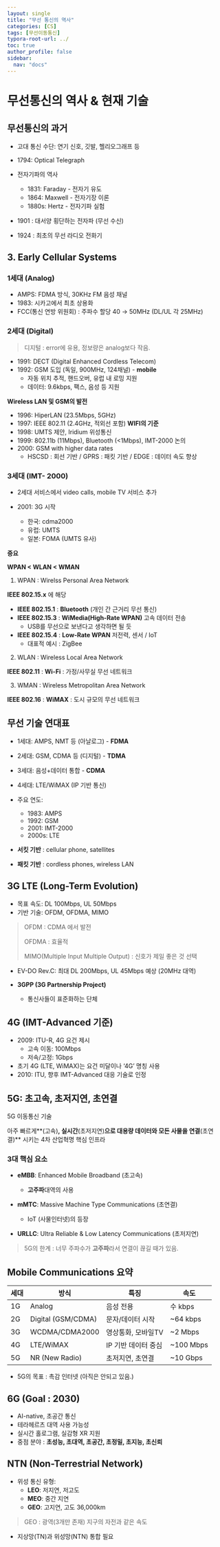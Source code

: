 ```yaml
---
layout: single
title: "무선 통신의 역사"
categories: [CS]
tags: [무선이동통신]
typora-root-url: ../
toc: true
author_profile: false
sidebar:
  nav: "docs"
---
```


# 무선통신의 역사 & 현재 기술 

## 무선통신의 과거

- 고대 통신 수단: 연기 신호, 깃발, 헬리오그래프 등
- 1794: Optical Telegraph
- 전자기파의 역사
  - 1831: Faraday - 전자기 유도
  - 1864: Maxwell - 전자기장 이론
  - 1880s: Hertz - 전자기파 실험



- 1901 : 대서양 횡단하는 전자파 (무선 수신)
- 1924 : 최초의 무선 라디오 전화기



## 3. Early Cellular Systems
### 1세대 (Analog) 

- AMPS: FDMA 방식, 30KHz FM 음성 채널
- 1983: 시카고에서 최초 상용화
- FCC(통신 연방 위원회) : 주파수 할당 40 → 50MHz (DL/UL 각 25MHz)



### 2세대 (Digital)

> 디지털 : error에 유용, 정보량은 analog보다 작음. 

- 1991: DECT (Digital Enhanced Cordless Telecom)
- 1992: GSM 도입 (독일, 900MHz, 124채널) - **mobile**
  - 자동 위치 추적, 핸드오버, 유럽 내 로밍 지원
  - 데이터: 9.6kbps, 팩스, 음성 등 지원



**Wireless LAN 및 GSM의 발전**

- 1996: HiperLAN (23.5Mbps, 5GHz)
- 1997: IEEE 802.11 (2.4GHz, 적외선 포함) **WIFI의 기준**
- 1998: UMTS 제안, Iridium 위성통신
- 1999: 802.11b (11Mbps), Bluetooth (<1Mbps), IMT-2000 논의
- 2000: GSM with higher data rates 
  - HSCSD : 회선 기반 / GPRS : 패킷 기반 / EDGE : 데이터 속도 향상




### 3세대 (IMT- 2000)

- 2세대 서비스에서 video calls, mobile TV 서비스 추가 

- 2001: 3G 시작
  - 한국: cdma2000
  - 유럽: UMTS
  - 일본: FOMA (UMTS 유사)



**중요**

**WPAN < WLAN < WMAN**

1. WPAN : Wirelss Personal Area Network

**IEEE 802.15.x** 에 해당

- **IEEE 802.15.1** : **Bluetooth** (개인 간 근거리 무선 통신)
- **IEEE 802.15.3** : **WiMedia(High-Rate WPAN)** 고속 데이터 전송
  - USB를 무선으로 보낸다고 생각하면 될 듯
- **IEEE 802.15.4** : **Low-Rate WPAN** 저전력, 센서 / IoT
  - 대표적 예시 : ZigBee 



2. WLAN : Wireless Local Area Network

**IEEE 802.11** : **Wi-Fi** : 가정/사무실 무선 네트워크



3. WMAN : Wireless Metropolitan Area Network

**IEEE 802.16** : **WiMAX** : 도시 규모의 무선 네트워크 



## 무선 기술 연대표
- 1세대: AMPS, NMT 등 (아날로그) - **FDMA**
- 2세대: GSM, CDMA 등 (디지털) - **TDMA**
- 3세대: 음성+데이터 통합 - **CDMA**
- 4세대: LTE/WiMAX (IP 기반 통신)
- 주요 연도:
  - 1983: AMPS
  - 1992: GSM
  - 2001: IMT-2000
  - 2000s: LTE

- **서킷 기반** : cellular phone, satellites
- **패킷 기반** : cordless phones, wireless LAN



## 3G LTE (Long-Term Evolution)
- 목표 속도: DL 100Mbps, UL 50Mbps
- 기반 기술: OFDM, OFDMA, MIMO

> OFDM : CDMA 에서 발전
>
> OFDMA : 효율적
>
> MIMO(Multiple Input Multiple Output) : 신호가 제일 좋은 것 선택

- EV-DO Rev.C: 최대 DL 200Mbps, UL 45Mbps 예상 (20MHz 대역)



- **3GPP (3G Partnership Project)** 
  - 통신사들이 표준화하는 단체



## 4G (IMT-Advanced 기준)
- 2009: ITU-R, 4G 요건 제시
  - 고속 이동: 100Mbps
  - 저속/고정: 1Gbps
- 초기 4G (LTE, WiMAX)는 요건 미달이나 ‘4G’ 명칭 사용
- 2010: ITU, 향후 IMT-Advanced 대응 기술로 인정



## 5G: 초고속, 초저지연, 초연결

5G 이동통신 기술

아주 빠르게**(고속)**, 실시간**(초저지연)**으로 대용량 데이터와 모든 사물을 연결**(초연결)** 시키는 4차 산업혁명 핵심 인프라



### 3대 핵심 요소

- **eMBB**: Enhanced Mobile Broadband (초고속)
  - **고주파**대역의 사용

- **mMTC**: Massive Machine Type Communications (초연결)
  - IoT (사물인터넷)의 등장

- **URLLC**: Ultra Reliable & Low Latency Communications (초저지연)

> 5G의 한계 : 너무 주파수가 **고주파**라서 연결이 끊길 때가 있음. 



## Mobile Communications 요약

| 세대 | 방식               | 특징                | 속도      |
| ---- | ------------------ | ------------------- | --------- |
| 1G   | Analog             | 음성 전용           | 수 kbps   |
| 2G   | Digital (GSM/CDMA) | 문자/데이터 시작    | ~64 kbps  |
| 3G   | WCDMA/CDMA2000     | 영상통화, 모바일TV  | ~2 Mbps   |
| 4G   | LTE/WiMAX          | IP 기반 데이터 중심 | ~100 Mbps |
| 5G   | NR (New Radio)     | 초저지연, 초연결    | ~10 Gbps  |

- 5G의 목표 : 촉감 인터넷 (아직은 안되고 있음.)



## 6G (Goal : 2030)

- AI-native, 초공간 통신
- 테라헤르츠 대역 사용 가능성
- 실시간 홀로그램, 실감형 XR 지원
- 중점 분야 : **초성능, 초대역, 초공간, 초정밀, 초지능, 초신뢰**



## NTN (Non-Terrestrial Network)
- 위성 통신 유형:
  - **LEO**: 저지연, 저고도
  - **MEO**: 중간 지연
  - **GEO**: 고지연, 고도 36,000km

> GEO : 광역(3개만 존재) 지구의 자전과 같은 속도 

- 지상망(TN)과 위성망(NTN) 통합 필요
